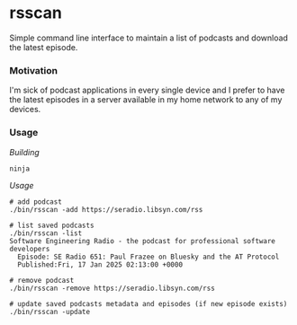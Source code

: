 # rsscan

Simple command line interface to maintain a list of podcasts and download the latest episode.

### Motivation
I'm sick of podcast applications in every single device and I prefer to have the latest episodes in a server available in my home network to any of my devices.

### Usage

*Building*
```
ninja
```

*Usage*
```
# add podcast
./bin/rsscan -add https://seradio.libsyn.com/rss

# list saved podcasts
./bin/rsscan -list
Software Engineering Radio - the podcast for professional software developers
  Episode: SE Radio 651: Paul Frazee on Bluesky and the AT Protocol
  Published:Fri, 17 Jan 2025 02:13:00 +0000

# remove podcast
./bin/rsscan -remove https://seradio.libsyn.com/rss

# update saved podcasts metadata and episodes (if new episode exists)
./bin/rsscan -update

```
